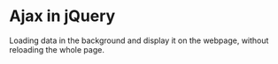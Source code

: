 # Ajax in jQuery
Loading data in the background and display it on the webpage, without reloading the whole page. 
